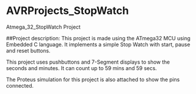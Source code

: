 # AVRProjects_StopWatch
Atmega_32_StopWatch Project


##Project description:
This project is made using the ATmega32 MCU using Embedded C language. It implements a simple Stop Watch with start, pause and reset buttons.

This project uses pushbuttons and 7-Segment displays to show the seconds and minutes. It can count up to 59 mins and 59 secs.

The Proteus simulation for this project is also attached to show the pins connected.
